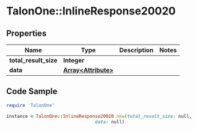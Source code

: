 # TalonOne::InlineResponse20020

## Properties

Name | Type | Description | Notes
------------ | ------------- | ------------- | -------------
**total_result_size** | **Integer** |  | 
**data** | [**Array&lt;Attribute&gt;**](Attribute.md) |  | 

## Code Sample

```ruby
require 'TalonOne'

instance = TalonOne::InlineResponse20020.new(total_result_size: null,
                                 data: null)
```


